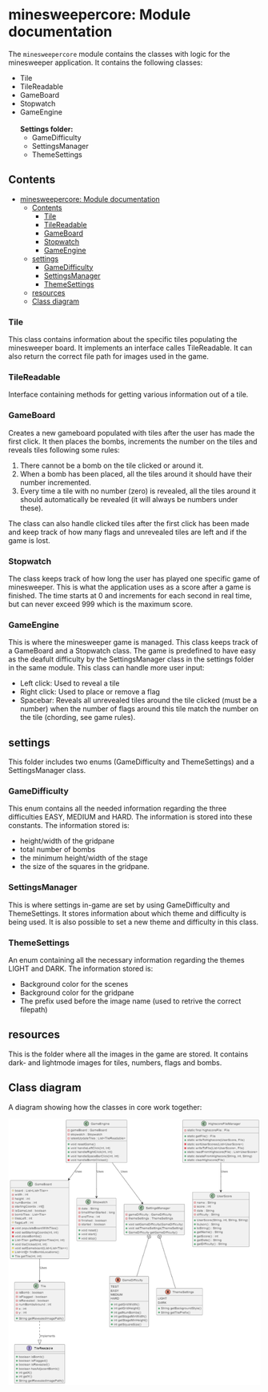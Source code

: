 # minesweepercore: Module documentation

The `minesweepercore` module contains the classes with logic for the minesweeper application. It contains the following classes:

- Tile
- TileReadable
- GameBoard
- Stopwatch
- GameEngine
<br /><br />
**Settings folder:**
    - GameDifficulty
    - SettingsManager
    - ThemeSettings

## Contents

- [minesweepercore: Module documentation](#minesweepercore-module-documentation)
  - [Contents](#contents)
    - [Tile](#tile)
    - [TileReadable](#tilereadable)
    - [GameBoard](#gameboard)
    - [Stopwatch](#stopwatch)
    - [GameEngine](#gameengine)
  - [settings](#settings)
    - [GameDifficulty](#gamedifficulty)
    - [SettingsManager](#settingsmanager)
    - [ThemeSettings](#themesettings)
  - [resources](#resources)
  - [Class diagram](#class-diagram)

### Tile

This class contains information about the specific tiles populating the minesweeper board. It implements an interface calles TileReadable. It can also return the correct file path for images used in the game.

### TileReadable

Interface containing methods for getting various information out of a tile.

### GameBoard

Creates a new gameboard populated with tiles after the user has made the first click. It then places the bombs, increments the number on the tiles and reveals tiles following some rules:

1. There cannot be a bomb on the tile clicked or around it.
2. When a bomb has been placed, all the tiles around it should have their number incremented.
3. Every time a tile with no number (zero) is revealed, all the tiles around it should automatically be revealed (it will always be numbers under these).

The class can also handle clicked tiles after the first click has been made and keep track of how many flags and unrevealed tiles are left and if the game is lost.

### Stopwatch

The class keeps track of how long the user has played one specific game of minesweeper. This is what the application uses as a score after a game is finished. The time starts at 0 and increments for each second in real time, but can never exceed 999 which is the maximum score.

### GameEngine

This is where the minesweeper game is managed. This class keeps track of a GameBoard and a Stopwatch class. The game is predefined to have easy as the deafult difficulty by the SettingsManager class in the settings folder in the same module. This class can handle more user input:

- Left click: Used to reveal a tile
- Right click: Used to place or remove a flag
- Spacebar: Reveals all unrevealed tiles around the tile clicked (must be a number) when the number of flags around this tile match the number on the tile (chording, see game rules).

## settings

This folder includes two enums (GameDifficulty and ThemeSettings) and a SettingsManager class.

### GameDifficulty

This enum contains all the needed information regarding the three difficulties EASY, MEDIUM and HARD. The information is stored into these constants. The information stored is:

- height/width of the gridpane
- total number of bombs
- the minimum height/width of the stage
- the size of the squares in the gridpane.

### SettingsManager

This is where settings in-game are set by using GameDifficulty and ThemeSettings. It stores information about which theme and difficulty is being used. It is also possible to set a new theme and difficulty in this class.

### ThemeSettings

An enum containing all the necessary information regarding the themes LIGHT and DARK. The information stored is:

- Background color for the scenes
- Background color for the gridpane
- The prefix used before the image name (used to retrive the correct filepath)

## resources

This is the folder where all the images in the game are stored. It contains dark- and lightmode images for tiles, numbers, flags and bombs.

## Class diagram

A diagram showing how the classes in core work together:

![class diagram](../../pictures/classDiagram.png)
